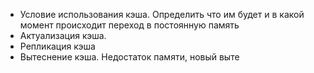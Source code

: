 
- Условие использования кэша. Определить что им будет и в какой момент происходит переход в постоянную память
- Актуализация кэша.
- Репликация кэша
- Вытеснение кэша. Недостаток памяти, новый выте
